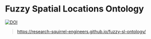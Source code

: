 # Fuzzy Spatial Locations Ontology

[![DOI](https://zenodo.org/badge/DOI/10.5281/zenodo.10362777.svg)](https://doi.org/10.5281/zenodo.10362777)

> https://research-squirrel-engineers.github.io/fuzzy-sl-ontology/